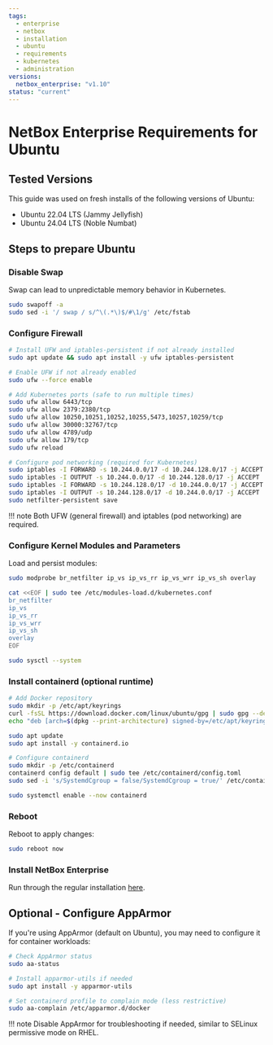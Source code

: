 ```yaml
---
tags:
  - enterprise
  - netbox
  - installation
  - ubuntu
  - requirements
  - kubernetes
  - administration
versions:
  netbox_enterprise: "v1.10"
status: "current"
---
```


# NetBox Enterprise Requirements for Ubuntu

## Tested Versions

This guide was used on fresh installs of the following versions of Ubuntu:

- Ubuntu 22.04 LTS (Jammy Jellyfish)
- Ubuntu 24.04 LTS (Noble Numbat)

## Steps to prepare Ubuntu

### Disable Swap

Swap can lead to unpredictable memory behavior in Kubernetes.

```bash
sudo swapoff -a
sudo sed -i '/ swap / s/^\(.*\)$/#\1/g' /etc/fstab
```

### Configure Firewall

```bash
# Install UFW and iptables-persistent if not already installed
sudo apt update && sudo apt install -y ufw iptables-persistent

# Enable UFW if not already enabled
sudo ufw --force enable

# Add Kubernetes ports (safe to run multiple times)
sudo ufw allow 6443/tcp
sudo ufw allow 2379:2380/tcp
sudo ufw allow 10250,10251,10252,10255,5473,10257,10259/tcp
sudo ufw allow 30000:32767/tcp
sudo ufw allow 4789/udp
sudo ufw allow 179/tcp
sudo ufw reload

# Configure pod networking (required for Kubernetes)
sudo iptables -I FORWARD -s 10.244.0.0/17 -d 10.244.128.0/17 -j ACCEPT
sudo iptables -I OUTPUT -s 10.244.0.0/17 -d 10.244.128.0/17 -j ACCEPT
sudo iptables -I FORWARD -s 10.244.128.0/17 -d 10.244.0.0/17 -j ACCEPT
sudo iptables -I OUTPUT -s 10.244.128.0/17 -d 10.244.0.0/17 -j ACCEPT
sudo netfilter-persistent save
```

!!! note
    Both UFW (general firewall) and iptables (pod networking) are required.

### Configure Kernel Modules and Parameters

Load and persist modules:

```bash
sudo modprobe br_netfilter ip_vs ip_vs_rr ip_vs_wrr ip_vs_sh overlay

cat <<EOF | sudo tee /etc/modules-load.d/kubernetes.conf
br_netfilter
ip_vs
ip_vs_rr
ip_vs_wrr
ip_vs_sh
overlay
EOF

sudo sysctl --system
```

### Install containerd (optional runtime)

```bash
# Add Docker repository
sudo mkdir -p /etc/apt/keyrings
curl -fsSL https://download.docker.com/linux/ubuntu/gpg | sudo gpg --dearmor -o /etc/apt/keyrings/docker.gpg
echo "deb [arch=$(dpkg --print-architecture) signed-by=/etc/apt/keyrings/docker.gpg] https://download.docker.com/linux/ubuntu $(lsb_release -cs) stable" | sudo tee /etc/apt/sources.list.d/docker.list > /dev/null

sudo apt update
sudo apt install -y containerd.io

# Configure containerd
sudo mkdir -p /etc/containerd
containerd config default | sudo tee /etc/containerd/config.toml
sudo sed -i 's/SystemdCgroup = false/SystemdCgroup = true/' /etc/containerd/config.toml

sudo systemctl enable --now containerd
```

### Reboot

Reboot to apply changes:

```bash
sudo reboot now
```

### Install NetBox Enterprise

Run through the regular installation [here](nbe-ec-installation.md).

## Optional - Configure AppArmor

If you're using AppArmor (default on Ubuntu), you may need to configure it for container workloads:

```bash
# Check AppArmor status
sudo aa-status

# Install apparmor-utils if needed
sudo apt install -y apparmor-utils

# Set containerd profile to complain mode (less restrictive)
sudo aa-complain /etc/apparmor.d/docker
```

!!! note
    Disable AppArmor for troubleshooting if needed, similar to SELinux permissive mode on RHEL. 